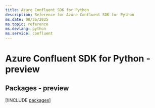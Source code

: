 ```yaml
---
title: Azure Confluent SDK for Python
description: Reference for Azure Confluent SDK for Python
ms.date: 08/26/2025
ms.topic: reference
ms.devlang: python
ms.service: confluent
---
```

# Azure Confluent SDK for Python - preview
## Packages - preview
[!INCLUDE [packages](confluent-index.md)]